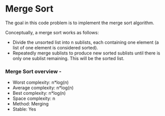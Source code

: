 # Merge Sort

The goal in this code problem is to implement the merge sort algorithm.

Conceptually, a merge sort works as follows:
- Divide the unsorted list into n sublists, each containing one element (a list of one element is considered sorted).
- Repeatedly merge sublists to produce new sorted sublists until there is only one sublist remaining. This will be the sorted list.

### Merge Sort overview -
- Worst complexity: n*log(n)
- Average complexity: n*log(n)
- Best complexity: n*log(n)
- Space complexity: n
- Method: Merging
- Stable: Yes
